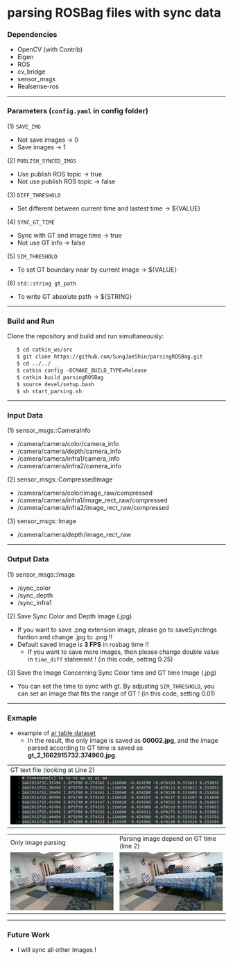 # parsing ROSBag files with sync data
### Dependencies
- OpenCV (with Contrib)
- Eigen
- ROS
- cv_bridge
- sensor_msgs
- Realsense-ros

---
### Parameters (`config.yaml` in config folder)
(1) `SAVE_IMG`
- Not save images &rarr; 0
- Save images &rarr; 1

(2) `PUBLISH_SYNCED_IMGS`
- Use publish ROS topic &rarr; true
- Not use publish ROS topic &rarr; false

(3) `DIFF_THRESHOLD`
- Set different between current time and lastest time &rarr; ${VALUE}

(4) `SYNC_GT_TIME`
- Sync with GT and image time &rarr; true
- Not use GT info &rarr; false

(5) `SIM_THRESHOLD`
- To set GT boundary near by current image &rarr; ${VALUE}

(6) `std::string gt_path`
- To write GT absolute path &rarr; ${STRING}

---
### Build and Run
Clone the repository and build and run simultaneously:
```
   $ cd catkin_ws/src
   $ git clone https://github.com/SungJaeShin/parsingROSBag.git
   $ cd ../../
   $ catkin config -DCMAKE_BUILD_TYPE=Release
   $ catkin build parsingROSBag
   $ source devel/setup.bash
   $ sh start_parsing.sh
```

---
### Input Data

(1) sensor_msgs::CameraInfo
- /camera/camera/color/camera_info
- /camera/camera/depth/camera_info
- /camera/camera/infra1/camera_info
- /camera/camera/infra2/camera_info <br>
  
(2) sensor_msgs::CompressedImage 
- /camera/camera/color/image_raw/compressed
- /camera/camera/infra1/image_rect_raw/compressed
- /camera/camera/infra2/image_rect_raw/compressed <br>

(3) sensor_msgs::Image
- /camera/camera/depth/image_rect_raw <br>

---
### Output Data
(1) sensor_msgs::Image
- /sync_color
- /sync_depth
- /sync_infra1

(2) Save Sync Color and Depth Image (.jpg)
- If you want to save .png extension image, please go to saveSyncImgs funtion and change .jpg to .png !!
- Default saved image is **3 FPS** in rosbag time !!
  - If you want to save more images, then please change double value in `time_diff` statement ! (in this code, setting 0.25)

(3) Save the Image Concerning Sync Color time and GT time Image (.jpg)
- You can set the time to sync with gt. By adjusting `SIM_THRESHOLD`, you can set an image that fits the range of GT ! (in this code, setting 0.01)

---
### Exmaple
- example of [ar table dataset](https://github.com/rpng/ar_table_dataset.git) 
  - In the result, the only image is saved as **00002.jpg**, and the image parsed according to GT time is saved as **gt_2_1662915732.374960.jpg**.

<table>
  <tr>
    <td> GT text file (looking at Line 2)</td>
  </tr>   
  <tr>
    <td> <img src="./example/gt_txt.png"/> </td>
  </tr> 
</table>

<table>
  <tr>
     <td> Only image parsing </td>
     <td> Parsing image depend on GT time (line 2) </td>
  </tr> 
  <tr>
     <td> <img src="./example/00002.jpg"/> </td>
     <td> <img src="./example/gt_2_1662915732.374960.jpg"/> </td>
  </tr>
</table>
  
---
### Future Work
- I will sync all other images !
